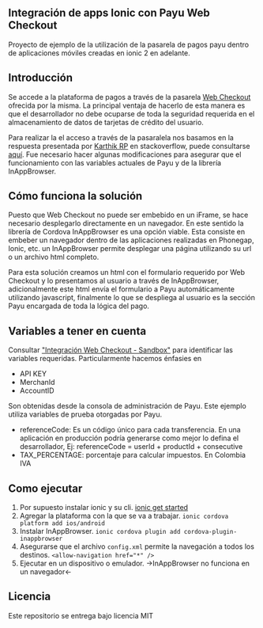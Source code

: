 ## Integración de apps Ionic con Payu Web Checkout
Proyecto de ejemplo de la utilización de la pasarela de pagos payu dentro de aplicaciones móviles creadas en ionic 2 en adelante.

## Introducción
Se accede a la plataforma de pagos a través de la pasarela [Web Checkout](http://developers.payulatam.com/es/web_checkout/) ofrecida por la misma. La principal ventaja de hacerlo de esta manera es que el desarrollador no debe ocuparse de toda la seguridad requerida en el almacenamiento de datos de tarjetas de crédito del usuario.

Para realizar la el acceso a través de la pasaralela nos basamos en la respuesta presentada por [Karthik RP](https://stackoverflow.com/users/5367148/karthik-rp) en stackoverflow, puede consultarse [aquí](https://stackoverflow.com/questions/47474135/how-to-integrate-payumoney-gate-way-in-ionic-3). Fue necesario hacer algunas modificaciones para asegurar que el funcionamiento con las variables actuales de Payu y de la librería InAppBrowser.

## Cómo funciona la solución
Puesto que Web Checkout no puede ser embebido en un iFrame, se hace necesario desplegarlo directamente en un navegador. En este sentido la librería de Cordova InAppBrowser es una opción viable. Esta consiste en embeber un navegador dentro de las aplicaciones realizadas en Phonegap, Ionic, etc. un InAppBrowser permite desplegar una página utilizando su url o un archivo html completo.

Para esta solución creamos un html con el formulario requerido por Web Checkout y lo presentamos al usuario a través de InAppBrowser, adicionalmente este html envía el formulario a Payu automáticamente utilizando javascript, finalmente lo que se despliega al usuario es la sección Payu encargada de toda la lógica del pago.

## Variables a tener en cuenta
Consultar ["Integración Web Checkout - Sandbox"](http://developers.payulatam.com/es/web_checkout/sandbox.html) para identificar las variables requeridas. Particularmente hacemos énfasies en
- API KEY
- MerchanId
- AccountID

Son obtenidas desde la consola de administración de Payu. Este ejemplo utiliza variables de prueba otorgadas por Payu.

- referenceCode: Es un código único para cada transferencia. En una aplicación en producción podría generarse como mejor lo defina el desarrollador, Ej: referenceCode = userId + productId + consecutive
- TAX_PERCENTAGE: porcentaje para calcular impuestos. En Colombia IVA

## Como ejecutar
1. Por supuesto instalar ionic y su cli. [ionic get started](https://ionicframework.com/getting-started)
2. Agregar la plataforma con la que se va a trabajar. ```ionic cordova platform add ios/android```
3. Instalar InAppBrowser. ```ionic cordova plugin add cordova-plugin-inappbrowser```
4. Asegurarse que el archivo ```config.xml``` permite la navegación a todos los destinos. ```<allow-navigation href="*" />```
5. Ejecutar en un dispositivo o emulador. ->InAppBrowser no funciona en un navegador<-

## Licencia
Este repositorio se entrega bajo licencia MIT
